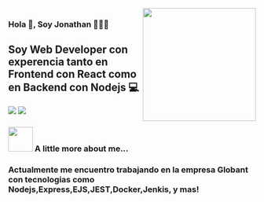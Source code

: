 <img align='right' src="https://media.giphy.com/media/M9gbBd9nbDrOTu1Mqx/giphy.gif" width="230">

### Hola 👋, Soy Jonathan 👨🏻‍💻
## Soy Web Developer con experencia tanto en Frontend con React como en Backend con Nodejs 💻

[![](https://img.shields.io/badge/LinkedIn-Jonathan-blue)](https://www.linkedin.com/in/jonathan-paniagua-802703149/)
[![](https://img.shields.io/badge/Gmail-jonatanpaniagua21@gmail.com-red)](mailto:jonatanpaniagua21@gmail.com)


### <img src="https://media.giphy.com/media/VgCDAzcKvsR6OM0uWg/giphy.gif" width="50"> A little more about me...  
### Actualmente me encuentro trabajando en la empresa Globant con tecnologias como Nodejs,Express,EJS,JEST,Docker,Jenkis, y mas!


<!--
**JonathanPG9/JonathanPG9** is a ✨ _special_ ✨ repository because its `README.md` (this file) appears on your GitHub profile.

Here are some ideas to get you started:

- 🔭 I’m currently working on ...
- 🌱 I’m currently learning ...
- 👯 I’m looking to collaborate on ...
- 🤔 I’m looking for help with ...
- 💬 Ask me about ...
- 📫 How to reach me: ...
- 😄 Pronouns: ...
- ⚡ Fun fact: ...
-->

